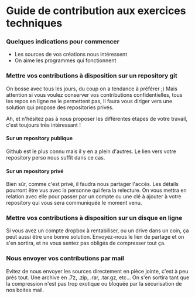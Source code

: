 # Guide de contribution aux exercices techniques

### Quelques indications pour commencer

- Les sources de vos créations nous intéressent
- On aime les programmes qui fonctionnent

### Mettre vos contributions à disposition sur un repository git

On bosse avec tous les jours, du coup on a tendance à préférer ;)
Mais attention si vous voulez conserver vos contributions confidentielles, tous les repos en ligne ne le permettent pas,
Il faura vous diriger vers une solution qui propose des repositories privés.

Ah, et n'hésitez pas à nous proposer les différentes étapes de votre travail, c'est toujours très intéressant !

#### Sur un repository publique

Github est le plus connu mais il y en a plein d'autres. Le lien vers votre repository perso nous suffit dans ce cas. 

#### Sur un repository privé

Bien sûr, comme c'est privé, il faudra nous partager l'accès. 
Les détails pourront être vus avec la personne qui fera la relecture. 
On vous mettra en relation avec elle pour passer par un compte ou une clé à ajouter à votre repository qui vous sera communiquée le moment venu.

### Mettre vos contributions à disposition sur un disque en ligne

Si vous avez un compte dropbox à rentabiliser, ou un drive dans un coin, ça peut aussi être une bonne solution.
Envoyez-nous le lien de partage et on s'en sortira, et ne vous sentez pas obligés de compresser tout ça.

### Nous envoyer vos contributions par mail

Evitez de nous envoyer les sources directement en pièce jointe, c'est à peu près tout.
Une archive en .7z, .zip, .rar, .tar.gz, etc... 
On s'en sortira tant que la compression n'est pas trop exotique ou bloquée par la sécurisation de nos boites mail. 
